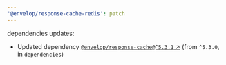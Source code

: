```yaml
---
'@envelop/response-cache-redis': patch
---
```


dependencies updates:

- Updated dependency
  [`@envelop/response-cache@^5.3.1` ↗︎](https://www.npmjs.com/package/@envelop/response-cache/v/5.3.1)
  (from `^5.3.0`, in `dependencies`)
